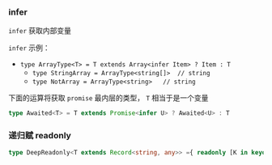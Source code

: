 

### infer 

`infer`  获取内部变量

`infer` 示例：

- `type ArrayType<T> = T extends Array<infer Item> ? Item : T`
  - `type StringArray = ArrayType<string[]>  // string`
  - `type NotArray = ArrayType<string>   // string`

下面的运算将获取 `promise` 最内层的类型， `T` 相当于是一个变量

```ts
type Awaited<T> = T extends Promise<infer U> ? Awaited<U> : T
```


### 递归赋 readonly

```ts
type DeepReadonly<T extends Record<string, any>> ={ readonly [K in keyof T]: T[K] extends Record<string, any> ? DeepReadonly<T[K]> : T[K] }
```

